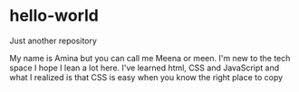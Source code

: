 # hello-world
Just another repository

My name is Amina but you can call me Meena or meen. I'm new to the tech space
I hope I lean a lot here. 
I've learned html, CSS and JavaScript and what I realized is that CSS is easy when you know the right place to copy 
